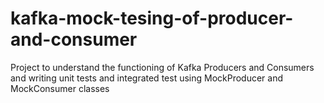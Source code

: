 # kafka-mock-tesing-of-producer-and-consumer
Project to understand the functioning of Kafka Producers and Consumers and writing unit tests and integrated test using MockProducer and MockConsumer classes
